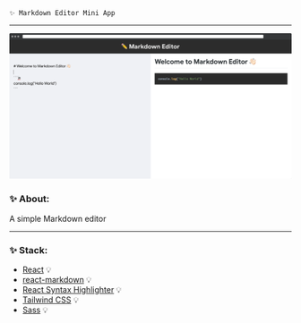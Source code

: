     ✨ Markdown Editor Mini App
---
![Markdown Editor Mini App](assets/images/preview.png)

### ✨ About:

A simple Markdown editor

---

### ✨ Stack:

- [React](https://ru.reactjs.org/) 💡
- [react-markdown](https://www.npmjs.com/package/react-markdown) 💡
- [React Syntax Highlighter](https://www.npmjs.com/package/react-syntax-highlighter) 💡
- [Tailwind CSS](https://tailwindcss.com/) 💡
- [Sass](https://sass-lang.com/) 💡